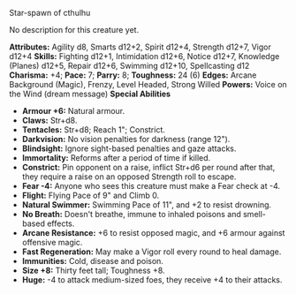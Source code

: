 Star-spawn of cthulhu

No description for this creature yet.

**Attributes:** Agility d8, Smarts d12+2, Spirit d12+4, Strength d12+7,
Vigor d12+4
**Skills:** Fighting d12+1, Intimidation d12+6, Notice d12+7, Knowledge
(Planes) d12+5, Repair d12+6, Swimming d12+10, Spellcasting d12
**Charisma:** +4; **Pace:** 7; **Parry:** 8; **Toughness:** 24 (6)
**Edges:** Arcane Background (Magic), Frenzy, Level Headed, Strong
Willed
**Powers:** Voice on the Wind (dream message)
**Special Abilities**
- **Armour +6:** Natural armour.
- **Claws:** Str+d8.
- **Tentacles:** Str+d8; Reach 1"; Constrict.
- **Darkvision:** No vision penalties for darkness (range 12").
- **Blindsight:** Ignore sight-based penalties and gaze attacks.
- **Immortality:** Reforms after a period of time if killed.
- **Constrict:** Pin opponent on a raise, inflict Str+d6 per round after
that, they require a raise on an opposed Strength roll to escape.
- **Fear -4:** Anyone who sees this creature must make a Fear check at
-4.
- **Flight:** Flying Pace of 9" and Climb 0.
- **Natural Swimmer:** Swimming Pace of 11", and +2 to resist
drowning.
- **No Breath:** Doesn't breathe, immune to inhaled poisons and
smell-based effects.
- **Arcane Resistance:** +6 to resist opposed magic, and +6 armour
against offensive magic.
- **Fast Regeneration:** May make a Vigor roll every round to heal
damage.
- **Immunities:** Cold, disease and poison.
- **Size +8:** Thirty feet tall; Toughness +8.
- **Huge:** -4 to attack medium-sized foes, they receive +4 to their
attacks.

